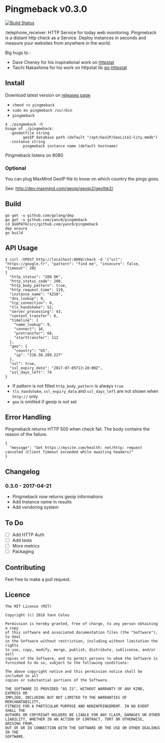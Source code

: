# Pingmeback v0.3.0
[![Build Status](https://travis-ci.org/yanc0/pingmeback.svg?branch=master)](https://travis-ci.org/yanc0/pingmeback)


 :telephone\_receiver: HTTP Service for today web monitoring. Pingmeback is a
distant http check as a Service. Deploy instances in seconds and measure your
websites from anywhere in the world.

Big hugs to :

* Dave Cheney for his inspirational work on [httpstat](https://github.com/davecheney/httpstat)
* Taichi Nakashima for his work on httpstat lib [go-httpstat](https://github.com/tcnksm/go-httpstat)

## Install

Download latest version on [releases page](https://github.com/yanc0/pingmeback/releases)

- `chmod +x pingmeback`
- `sudo mv pingmeback /usr/bin`
- `pingmeback`

```
$ ./pingmeback -h
Usage of ./pingmeback:
  -geodatfile string
    	geoIP database path (default "/opt/GeoIP/GeoLite2-City.mmdb")
  -instance string
    	pingmeback instance name (default hostname)
```

Pingmeback listens on 8080

### Optional

You can plug MaxMind GeoIP file to know on which country the pings goes.

See: http://dev.maxmind.com/geoip/geoip2/geolite2/

## Build
```shell
go get -u github.com/golang/dep
go get -u github.com/yanc0/pingmeback
cd $GOPATH/src/github.com/yanc0/pingmeback
dep ensure
go build
```

## API Usage

```
$ curl -XPOST http://localhost:8080/check -d '{"url": "https://google.fr", "pattern": "find me", "insecure": false, "timeout": 20}
{
  "http_status": "200 OK",
  "http_status_code": 200,
  "http_body_pattern": true,
  "http_request_time": 119,
  "instance_name": "X250",
  "dns_lookup": 9,
  "tcp_connection": 6,
  "tls_handshake": 52,
  "server_processing": 43,
  "content_transfer": 6,
  "timeline": {
    "name_lookup": 9,
    "connect": 16,
    "pretransfer": 68,
    "starttransfer": 112
  },
  "geo": {
    "country": "US",
    "ip": "216.58.209.227"
  },
  "ssl": true,
  "ssl_expiry_date": "2017-07-05T13:28:00Z",
  "ssl_days_left": 74
}
```

* If pattern is not filled `http_body_pattern` is always `true`
* `tls_handshake`, `ssl_expiry_data` and `ssl_days_left` are not shown when `http://` only
* `geo` is omitted if geoip is not set

## Error Handling

Pingmeback returns HTTP 500 when check fail. The body contains the reason of the failure.

```
{
  "message": "Get https://mysite.com/health: net/http: request canceled (Client Timeout exceeded while awaiting headers)"
}
```

## Changelog

### 0.3.0 - 2017-04-21

  * Pingmeback now returns geoip informations
  * Add Instance name in results
  * Add vendoring system


## To Do

- [ ] Add HTTP Auth
- [ ] Add tests
- [ ] More metrics
- [ ] Packaging

## Contributing

Feel free to make a pull request.

## Licence

```
The MIT License (MIT)

Copyright (c) 2016 Yann Coleu

Permission is hereby granted, free of charge, to any person obtaining a copy
of this software and associated documentation files (the "Software"), to deal
in the Software without restriction, including without limitation the rights
to use, copy, modify, merge, publish, distribute, sublicense, and/or sell
copies of the Software, and to permit persons to whom the Software is
furnished to do so, subject to the following conditions:

The above copyright notice and this permission notice shall be included in all
copies or substantial portions of the Software.

THE SOFTWARE IS PROVIDED "AS IS", WITHOUT WARRANTY OF ANY KIND, EXPRESS OR
IMPLIED, INCLUDING BUT NOT LIMITED TO THE WARRANTIES OF MERCHANTABILITY,
FITNESS FOR A PARTICULAR PURPOSE AND NONINFRINGEMENT. IN NO EVENT SHALL THE
AUTHORS OR COPYRIGHT HOLDERS BE LIABLE FOR ANY CLAIM, DAMAGES OR OTHER
LIABILITY, WHETHER IN AN ACTION OF CONTRACT, TORT OR OTHERWISE, ARISING FROM,
OUT OF OR IN CONNECTION WITH THE SOFTWARE OR THE USE OR OTHER DEALINGS IN THE
SOFTWARE.
```
